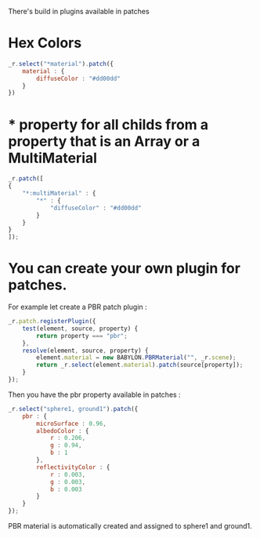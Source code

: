 There's build in plugins available in patches

# Hex Colors
```js
_r.select("*material").patch({
    material : {
        diffuseColor : "#dd00dd"
    }       
})
```
# * property for all childs from a property that is an Array or a MultiMaterial

```js
_r.patch([
{
    "*:multiMaterial" : {
        "*" : {
            "diffuseColor" : "#dd00dd"
        }          
    }
}
]);
```

# You can create your own plugin for patches.

For example let create a PBR patch plugin :
```js
_r.patch.registerPlugin({
    test(element, source, property) {
        return property === "pbr";
    },
    resolve(element, source, property) {
        element.material = new BABYLON.PBRMaterial("", _r.scene);
        return _r.select(element.material).patch(source[property]);
    }
});
```
Then you have the pbr property available in patches :
```js
_r.select("sphere1, ground1").patch({
    pbr : {
        microSurface : 0.96,
        albedoColor : {
            r : 0.206,
            g : 0.94,
            b : 1
        },
        reflectivityColor : {
            r : 0.003,
            g : 0.003,
            b : 0.003
        }
    }
});
```
PBR material is automatically created and assigned to sphere1 and ground1.